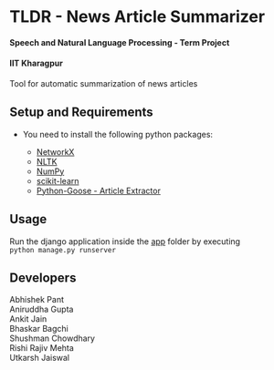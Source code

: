 TLDR - News Article Summarizer
==============================
#### Speech and Natural Language Processing - Term Project
#### IIT Kharagpur

Tool for automatic summarization of news articles

Setup and Requirements
----------------------
* You need to install the following python packages:

    * [NetworkX](https://networkx.github.io/)
    * [NLTK](http://www.nltk.org/)
    * [NumPy](http://www.numpy.org/)
    * [scikit-learn](http://scikit-learn.org/stable/)
    * [Python-Goose - Article Extractor](https://github.com/grangier/python-goose)

Usage
-----
Run the django application inside the [app](https://github.com/ujaiswaliit/news-article-summarizer/tree/master/app) folder by executing  
`python manage.py runserver`

Developers
----------
Abhishek Pant  
Aniruddha Gupta  
Ankit Jain  
Bhaskar Bagchi  
Shushman Chowdhary  
Rishi Rajiv Mehta  
Utkarsh Jaiswal
